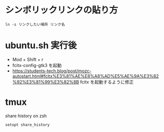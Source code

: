 # シンボリックリンクの貼り方
```
ln -s リンクしたい場所 リンク名
```
# ubuntu.sh 実行後
- Mod + Shift + r
- fcitx-config-gtk3 を起動
- https://students-tech.blog/post/mozc-autostart.html#fcitx%E3%81%AE%E8%A8%AD%E5%AE%9A%E3%82%92%E3%81%99%E3%82%8B fcitx を起動するように修正
# tmux
share history on zsh
```
setopt share_history
```
